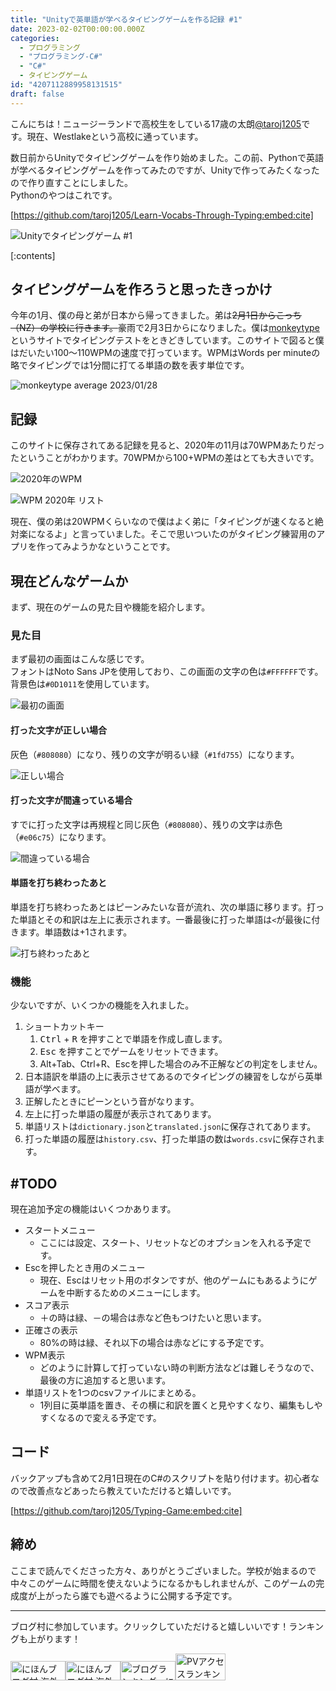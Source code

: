 ```yaml
---
title: "Unityで英単語が学べるタイピングゲームを作る記録 #1"
date: 2023-02-02T00:00:00.000Z
categories:
  - プログラミング
  - "プログラミング-C#"
  - "C#"
  - タイピングゲーム
id: "4207112889958131515"
draft: false
---
```

こんにちは！ニュージーランドで高校生をしている17歳の太朗<a href="https://twitter.com/taroj1205" target="_blank">@taroj1205</a>です。現在、Westlakeという高校に通っています。

数日前からUnityでタイピングゲームを作り始めました。この前、Pythonで英語が学べるタイピングゲームを作ってみたのですが、Unityで作ってみたくなったので作り直すことにしました。  
Pythonのやつはこれです。

[https://github.com/taroj1205/Learn-Vocabs-Through-Typing:embed:cite]

![Unityでタイピングゲーム #1](https://cdn-ak.f.st-hatena.com/images/fotolife/t/taroj1205/20230201/20230201085848.png)

[:contents]

## タイピングゲームを作ろうと思ったきっかけ

<!--more-->

今年の1月、僕の母と弟が日本から帰ってきました。弟は<del>2月1日からこっち（NZ）の学校に行きます。</del>豪雨で2月3日からになりました。僕は<a href="https://monkeytype.com" target="_blank" rel="noopener noreferrer">monkeytype</a>というサイトでタイピングテストをときどきしています。このサイトで図ると僕はだいたい100～110WPMの速度で打っています。WPMはWords per minuteの略でタイピングでは1分間に打てる単語の数を表す単位です。

![monkeytype average 2023/01/28](https://cdn-ak.f.st-hatena.com/images/fotolife/t/taroj1205/20230128/20230128142157.png)

## 記録

このサイトに保存されてある記録を見ると、2020年の11月は70WPMあたりだったということがわかります。70WPMから100+WPMの差はとても大きいです。

![2020年のWPM](https://cdn-ak.f.st-hatena.com/images/fotolife/t/taroj1205/20230131/20230131152940.png)

![WPM 2020年 リスト](https://cdn-ak.f.st-hatena.com/images/fotolife/t/taroj1205/20230131/20230131153046.png)

現在、僕の弟は20WPMくらいなので僕はよく弟に「タイピングが速くなると絶対楽になるよ」と言っていました。そこで思いついたのがタイピング練習用のアプリを作ってみようかなということです。

## 現在どんなゲームか

まず、現在のゲームの見た目や機能を紹介します。

### 見た目

まず最初の画面はこんな感じです。  
フォントはNoto Sans JPを使用しており、この画面の文字の色は`#FFFFFF`です。背景色は`#0D1011`を使用しています。

![最初の画面](https://cdn-ak.f.st-hatena.com/images/fotolife/t/taroj1205/20230201/20230201102011.jpg)

#### 打った文字が正しい場合

灰色（`#808080`）になり、残りの文字が明るい緑（`#1fd755`）になります。

![正しい場合](https://cdn-ak.f.st-hatena.com/images/fotolife/t/taroj1205/20230201/20230201105446.jpg)

#### 打った文字が間違っている場合

すでに打った文字は再規程と同じ灰色（`#808080`）、残りの文字は赤色（`#e06c75`）になります。

![間違っている場合](https://cdn-ak.f.st-hatena.com/images/fotolife/t/taroj1205/20230201/20230201105513.jpg)

#### 単語を打ち終わったあと

単語を打ち終わったあとはピーンみたいな音が流れ、次の単語に移ります。打った単語とその和訳は左上に表示されます。一番最後に打った単語は`<`が最後に付きます。単語数は+1されます。

![打ち終わったあと](https://cdn-ak.f.st-hatena.com/images/fotolife/t/taroj1205/20230201/20230201112359.jpg)

### 機能

少ないですが、いくつかの機能を入れました。

1. ショートカットキー
   1. <kbd class="kbc-button">Ctrl</kbd> + <kbd class="kbc-button">R</kbd> を押すことで単語を作成し直します。
   2. <kbd class="kbc-button">Esc</kbd> を押すことでゲームをリセットできます。
   3. Alt+Tab、Ctrl+R、Escを押した場合のみ不正解などの判定をしません。
2. 日本語訳を単語の上に表示させてあるのでタイピングの練習をしながら英単語が学べます。
3. 正解したときにピーンという音がなります。
4. 左上に打った単語の履歴が表示されてあります。
5. 単語リストは`dictionary.json`と`translated.json`に保存されてあります。
6. 打った単語の履歴は`history.csv`、打った単語の数は`words.csv`に保存されます。

## #TODO

現在追加予定の機能はいくつかあります。

* スタートメニュー
  * ここには設定、スタート、リセットなどのオプションを入れる予定です。
* Escを押したとき用のメニュー
  * 現在、Escはリセット用のボタンですが、他のゲームにもあるようにゲームを中断するためのメニューにします。
* スコア表示
  * ＋の時は緑、－の場合は赤など色もつけたいと思います。
* 正確さの表示
  * 80%の時は緑、それ以下の場合は赤などにする予定です。
* WPM表示
  * どのように計算して打っていない時の判断方法などは難しそうなので、最後の方に追加すると思います。
* 単語リストを1つのcsvファイルにまとめる。
  * 1列目に英単語を置き、その横に和訳を置くと見やすくなり、編集もしやすくなるので変える予定です。

## コード

バックアップも含めて2月1日現在のC#のスクリプトを貼り付けます。初心者なので改善点などあったら教えていただけると嬉しいです。

[https://github.com/taroj1205/Typing-Game:embed:cite]

<script src="https://gist.github.com/taroj1205/74d253b6c9c6c94d4865f2a8fda119f4.js"></script>

## 締め

ここまで読んでくださった方々、ありがとうございました。学校が始まるので中々このゲームに時間を使えないようになるかもしれませんが、このゲームの完成度が上がったら誰でも遊べるように公開する予定です。

<hr />

ブログ村に参加しています。クリックしていただけると嬉しいいです！ランキングも上がります！  
<div class="blogmura"><a href="https://overseas.blogmura.com/ranking/in?p_cid=10927073" target="_blank" ><img src="https://b.blogmura.com/overseas/88_31.gif" width="88" height="31" border="0" alt="にほんブログ村 海外生活ブログへ" /></a><a href="https://overseas.blogmura.com/newzealand/ranking/in?p_cid=10927073" target="_blank"><img src="https://b.blogmura.com/overseas/newzealand/88_31.gif" width="88" height="31" border="0" alt="にほんブログ村 海外生活ブログ ニュージーランド情報へ" /></a><a href="https://blogmura.com/ranking/in?p_cid=10927073" target="_blank"><img src="https://b.blogmura.com/88_31.gif" width="88" height="31" border="0" alt="ブログランキング・にほんブログ村へ" /></a><a href="https://blogmura.com/profiles/10927073?p_cid=10927073" target="_blank"><img src="https://blogparts.blogmura.com/parts_image/user/pv10927073.gif"  width="80" height="43.5" border="0" alt="PVアクセスランキング にほんブログ村" /></a></div>
